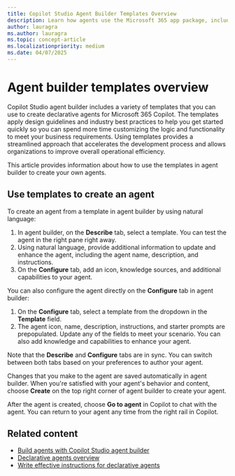 ```yaml
---
title: Copilot Studio Agent Builder Templates Overview
description: Learn how agents use the Microsoft 365 app package, including a unified process for packaging, publishing, and management.
author: lauragra
ms.author: lauragra
ms.topic: concept-article
ms.localizationpriority: medium
ms.date: 04/07/2025
---
```


# Agent builder templates overview

Copilot Studio agent builder includes a variety of templates that you can use to create declarative agents for Microsoft 365 Copilot. The templates apply design guidelines and industry best practices to help you get started quickly so you can spend more time customizing the logic and functionality to meet your business requirements. Using templates provides a streamlined approach that accelerates the development process and allows organizations to improve overall operational efficiency.

This article provides information about how to use the templates in agent builder to create your own agents.

## Use templates to create an agent

To create an agent from a template in agent builder by using natural language:

1. In agent builder, on the **Describe** tab, select a template. You can test the agent in the right pane right away.
2. Using natural language, provide additional information to update and enhance the agent, including the agent name, description, and instructions.
3. On the **Configure** tab, add an icon, knowledge sources, and additional capabilities to your agent.

You can also configure the agent directly on the **Configure** tab in agent builder:

1. On the **Configure** tab, select a template from the dropdown in the **Template** field.
2. The agent icon, name, description, instructions, and starter prompts are prepopulated. Update any of the fields to meet your scenario. You can also add knowledge and capabilities to enhance your agent.

Note that the **Describe** and **Configure** tabs are in sync. You can switch between both tabs based on your preferences to author your agent.

Changes that you make to the agent are saved automatically in agent builder. When you're satisfied with your agent's behavior and content, choose **Create** on the top right corner of agent builder to create your agent. 

After the agent is created, choose **Go to agent** in Copilot to chat with the agent. You can return to your agent any time from the right rail in Copilot.

## Related content

- [Build agents with Copilot Studio agent builder](copilot-studio-agent-builder-build.md)
- [Declarative agents overview](overview-declarative-agents.md)
- [Write effective instructions for declarative agents](declarative-agent-instructions.md)
